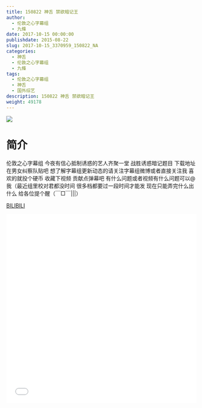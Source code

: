 ```yaml
---
title: 150822 神舌 禁欲暗记王
author: 
  - 伦敦之心字幕组
  - 九條
date: 2017-10-15 00:00:00
publishdate: 2015-08-22
slug: 2017-10-15_3370959_150822_NA
categories: 
  - 神舌
  - 伦敦之心字幕组
  - 九條
tags: 
  - 伦敦之心字幕组
  - 神舌
  - 国外综艺
description: 150822 神舌 禁欲暗记王
weight: 49178
---
```


![](https://i.imgur.com/Az9deZ1.jpg)

# 简介  
伦敦之心字幕组 今夜有信心抵制诱惑的艺人齐聚一堂 战胜诱惑暗记题目 下载地址在男女纠察队贴吧 想了解字幕组更新动态的请关注字幕组微博或者直接关注我 喜欢的就投个硬币 收藏下视频 贡献点弹幕吧 有什么问题或者视频有什么问题可以@我（最近组里校对君都没时间 很多档都要过一段时间才能发 现在只能弄完什么出什么 给各位提个醒（￣□￣|||）

  [BILIBILI](https://www.bilibili.com/video/av3370959/)


  <iframe src="//www.bilibili.com/html/html5player.html?cid=5336512&aid=3370959" width="100%" height="500" frameborder="0" allowfullscreen="allowfullscreen"></iframe>
